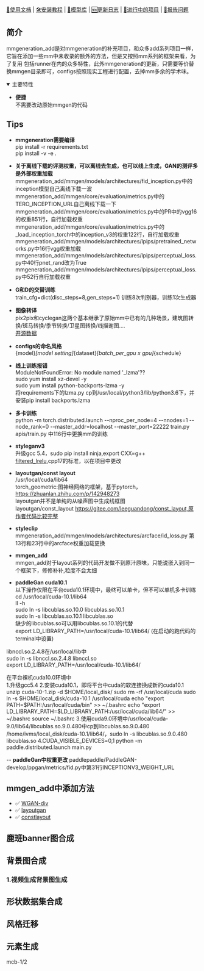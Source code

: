 [📘使用文档]() |
[🛠安装教程]() |
[👀模型库]() |
[🆕更新日志]() |
[🚀进行中的项目]() |
[🤔报告问题]()

</div>

 ## 简介
mmgeneration_add是对mmgeneration的补充项目，和众多add系列项目一样，它旨在添加一些mm中未收录的额外的方法，但是又按照mm系列的框架来看，为了复用
包括runner在内的众多特性，此外mmgeneration的更新，只需要等价替换mmgen目录即可，configs按照现实工程进行配置，去掉mm多余的学术味。

<details open>
<summary>主要特性</summary>

- **便捷**     
    不需要改动原始mmgen的代码
    

</details>

## Tips
- **mmgeneration需要编译**   
pip install -r requirements.txt    
pip install -v -e .

- **关于离线下载的评测权重，可以离线去生成，也可以线上生成，GAN的测评多是外部权重加载**       
mmgeneration_add/mmgen/models/architectures/fid_inception.py中的inception模型自己离线下载一波     
mmgeneration_add/mmgen/core/evaluation/metrics.py中的TERO_INCEPTION_URL自己离线下载一下    
mmgeneration_add/mmgen/core/evaluation/metrics.py中的PR中的vgg16的权重851行，自行加载权重  
mmgeneration_add/mmgen/core/evaluation/metrics.py中的_load_inception_torch中的inception_v3的权重122行，自行加载权重   
mmgeneration_add/mmgen/models/architectures/lpips/pretrained_networks.py中16行vgg权重加载   
mmgeneration_add/mmgen/models/architectures/lpips/perceptual_loss.py中40行pnet_rand改为True    
mmgeneration_add/mmgen/models/architectures/lpips/perceptual_loss.py中52行自行加载权重     

- **G和D的交替训练**    
train_cfg=dict(disc_steps=8,gen_steps=1) 训练8次判别器，训练1次生成器      

- **图像转译**       
pix2pix和cyclegan这两个基本继承了原始mm中已有的几种场景，建筑图转换/斑马转换/季节转换/卫星图转换/线描谢图....     
[开源数据](https://people.eecs.berkeley.edu/~taesung_park/CycleGAN/datasets/)        

- **configs的命名风格**   
{model}_[model setting]_{dataset}_[batch_per_gpu x gpu]_{schedule}    

- **线上训练报错**      
ModuleNotFoundError: No module named '_lzma'??     
sudo yum install xz-devel -y    
sudo yum install python-backports-lzma -y    
将requirements下的lzma.py cp到/usr/local/python3/lib/python3.6下，并安装pip install backports.lzma    

- **多卡训练**    
python -m torch.distributed.launch   --nproc_per_node=4   --nnodes=1 --node_rank=0     --master_addr=localhost   --master_port=22222 	train.py        
apis/train.py 中116行中更换mm的训练    

- **styleganv3**    
升级gcc 5.4，sudo pip install ninja,export CXX=g++     
[filtered_lrelu](https://blog.csdn.net/DavieChars/article/details/121857265 ),cpp17的标准，以在项目中更改     

- **layoutgan/const layout**      
/usr/local/cuda/lib64     
torch_geometric:图神经网络的框架，基于pytorch，https://zhuanlan.zhihu.com/p/142948273     
layoutgan并不是单纯的从噪声图中生成线框图    
layoutgan/const_layout https://gitee.com/leeguandong/const_layout,原作者代码比较完整    

- **styleclip**   
mmgeneration_add/mmgen/models/architectures/arcface/id_loss.py 第13行和23行中的arcface权重加载更换     

- **mmgen_add**  
mmgen_add对于layout系列的代码开发做不到原汁原味，只能说嵌入到同一个框架下，修修补补,粒度不会太细    
  
- **paddleGan cuda10.1**    
以下操作仅限在平台cuda10.1环境中，最终可以单卡，但不可以单机多卡训练
cd /usr/local/cuda-10.1/lib64       
ll -h        
sudo ln -s libcublas.so.10.0 libcublas.so.10.1    
sudo ln -s libcublas.so.10.1 libcublas.so     
缺少的libcublas.so可以用libcublas.so.10.1的代替         
export LD_LIBRARY_PATH=/usr/local/cuda-10.1/lib64/   (在启动的跑代码的terminal中设置)      

libnccl.so.2.4.8在/usr/local/lib中      
sudo ln -s libnccl.so.2.4.8 libnccl.so      
export LD_LIBRARY_PATH=/usr/local/cuda-10.1/lib64/         

在平台裸机cuda10.0环境中      
1.升级gcc5.4
2.安装cuda10.1，即将平台中cuda的软连接换成新的cuda10.1
unzip cuda-10-1.zip -d $HOME/local_disk/
sudo rm -rf /usr/local/cuda
sudo ln -s $HOME/local_disk/cuda-10.1  /usr/local/cuda
echo "export PATH=$PATH:/usr/local/cuda/bin" >> ~/.bashrc
echo "export LD_LIBRARY_PATH=$LD_LIBRARY_PATH:/usr/local/cuda/lib64/" >> ~/.bashrc
source ~/.bashrc
3.使用cuda9.0环境中/usr/local/cuda-9.0/lib64/libcublas.so.9.0.480中cp到libcublas.so.9.0.480 /home/ivms/local_disk/cuda-10.1/lib64/，sudo ln -s libcublas.so.9.0.480 libcublas.so
4.CUDA_VISIBLE_DEVICES=0,1 python -m paddle.distributed.launch main.py  

-- **paddleGan中权重更改**
paddlepaddle/PaddleGAN-develop/ppgan/metrics/fid.py中第31行INCEPTIONV3_WEIGHT_URL




## mmgen_add中添加方法
- ✅ [WGAN-div](https://arxiv.org/abs/1712.01026)
- ✅ [layoutgan](https://blog.csdn.net/u012193416/article/details/125716540?spm=1001.2014.3001.5501)
- ✅ [constlayout](https://blog.csdn.net/u012193416/article/details/125722049?spm=1001.2014.3001.5501)  




## 鹿班banner图合成


## 背景图合成
### 1.视频生成背景图生成



## 形状数据集合成


## 风格迁移


## 元素生成
mcb-1/2



